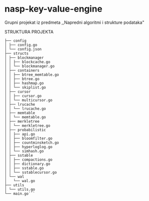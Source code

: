 # nasp-key-value-engine
Grupni projekat iz predmeta ,,Napredni algoritmi i strukture podataka" 

STRUKTURA PROJEKTA
```root
├── config
│ ├── config.go 
│ └── config.json 
├── structs
│ ├── blockmanager
│ │ ├── blockcache.go
│ │ └── blockmanager.go
│ ├── containers
│ │ ├── btree_memtable.go
│ │ ├── btree.go
│ │ ├── hashmap.go
│ │ └── skiplist.go
│ ├── cursor
│ │ ├── cursor.go
│ │ └── multicursor.go
│ ├── lrucache
│ │ └── lrucache.go
│ ├── memtable
│ │ └── memtable.go
│ ├── merkletree
│ │ └── merkletree.go
│ ├── probabilistic
│ │ ├── api.go
│ │ ├── bloomfilter.go
│ │ ├── countminsketch.go
│ │ ├── hyperloglog.go
│ │ └── simhash.go
│ ├── sstable
│ │ ├── compactions.go
│ │ ├── dictionary.go
│ │ ├── sstable.go
│ │ └── sstablecursor.go
│ └── wal
│   └── wal.go
├── utils
│ └── utils.go
└── main.go```
